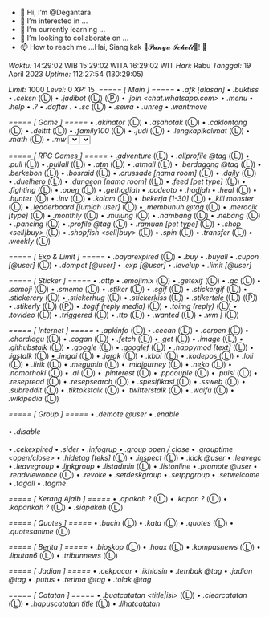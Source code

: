 - 👋 Hi, I’m @Degantara
- 👀 I’m interested in ...
- 🌱 I’m currently learning ...
- 💞️ I’m looking to collaborate on ...
- 📫 How to reach me ...Hai, Siang kak 👑𝓟𝓾𝓷𝔂𝓪 𝓘𝓬𝓱𝓮𝓵𝓵👑! 👋
  
*Waktu:* 
14:29:02 WIB
15:29:02 WITA
16:29:02 WIT
*Hari:* Rabu
*Tanggal:* 19 April 2023
*Uptime:* 112:27:54 (130:29:05)

*Limit:* 1000
*Level:* 0
*XP:* 15
‎‎‎‎‎‎‎‎‎‎‎‎‎‎‎‎‎‎‎‎‎‎‎‎‎‎‎‎‎‎‎‎‎‎‎‎‎‎‎‎‎‎‎‎‎‎‎‎‎‎‎‎‎‎‎‎‎‎‎‎‎‎‎‎‎‎‎‎‎‎‎‎‎‎‎‎‎‎‎‎‎‎‎‎‎‎‎‎‎‎‎‎‎‎‎‎‎‎‎‎‎‎‎‎‎‎‎‎‎‎‎‎‎‎‎‎‎‎‎‎‎‎‎‎‎‎‎‎‎‎‎‎‎‎‎‎‎‎‎‎‎‎‎‎‎‎‎‎‎‎‎‎‎‎‎‎‎‎‎‎‎‎‎‎‎‎‎‎‎‎‎‎‎‎‎‎‎‎‎‎‎‎‎‎‎‎‎‎‎‎‎‎‎‎‎‎‎‎‎‎‎‎‎‎‎‎‎‎‎‎‎‎‎‎‎‎‎‎‎‎‎‎‎‎‎‎‎‎‎‎‎‎‎‎‎‎‎‎‎‎‎‎‎‎‎‎‎‎‎‎‎‎‎‎‎‎‎‎‎‎‎‎‎‎‎‎‎‎‎‎‎‎‎‎‎‎‎‎‎‎‎‎‎‎‎‎‎‎‎‎‎‎‎‎‎‎‎‎‎‎‎‎‎‎‎‎‎‎‎‎‎‎‎‎‎‎‎‎‎‎‎‎‎‎‎‎‎‎‎‎‎‎‎‎‎‎‎‎‎‎‎‎‎‎‎‎‎‎‎‎‎‎‎‎‎‎‎‎‎‎‎‎‎‎‎‎‎‎‎‎‎‎‎‎‎‎‎‎‎‎‎‎‎‎‎‎‎‎‎‎‎‎‎‎‎‎‎‎‎‎‎‎‎‎‎‎‎‎‎‎‎‎‎‎‎‎‎‎‎‎‎‎‎‎‎‎‎‎‎‎‎‎‎‎‎‎‎‎‎‎‎‎‎‎‎‎‎‎‎‎‎‎‎‎‎‎‎‎‎‎‎‎‎‎‎‎‎‎‎‎‎‎‎‎‎‎‎‎‎‎‎‎‎‎‎‎‎‎‎‎‎‎‎‎‎‎‎‎‎‎‎‎‎‎‎‎‎‎‎‎‎‎‎‎‎‎‎‎‎‎‎‎‎‎‎‎‎‎‎‎‎‎‎‎‎‎‎‎‎‎‎‎‎‎‎‎‎‎‎‎‎‎‎‎‎‎‎‎‎‎‎‎‎‎‎‎‎‎‎‎‎‎‎‎‎‎‎‎‎‎‎‎‎‎‎‎‎‎‎‎‎‎‎‎‎‎‎‎‎‎‎‎‎‎‎‎‎‎‎‎‎‎‎‎‎‎‎‎‎‎‎‎‎‎‎‎‎‎‎‎‎‎‎‎‎‎‎‎‎‎‎‎‎‎‎‎‎‎‎‎‎‎‎‎‎‎‎‎‎‎‎‎‎‎‎‎‎‎‎‎‎‎‎‎‎‎‎‎‎‎‎‎‎‎‎‎‎‎‎‎‎‎‎‎‎‎‎‎‎‎‎‎‎‎‎‎‎‎‎‎‎‎‎‎‎‎‎‎‎‎‎‎‎‎‎‎‎‎‎‎‎‎‎‎‎‎‎‎‎‎‎‎‎‎‎‎‎‎‎‎‎‎‎‎‎‎‎‎‎‎‎‎‎‎‎‎‎‎‎‎‎‎‎‎‎‎‎‎‎‎‎‎‎‎‎‎‎‎‎‎‎‎‎‎‎‎‎‎‎‎‎‎‎‎‎‎‎‎‎‎‎‎‎‎‎‎‎‎‎‎‎‎‎‎‎‎‎‎‎‎‎‎‎‎‎‎‎‎‎‎‎‎‎‎‎‎‎‎‎‎‎‎‎‎‎‎‎‎‎‎‎‎‎‎‎‎‎‎‎‎‎‎‎‎‎‎‎‎‎‎‎‎‎‎‎‎‎‎‎‎‎‎‎‎‎‎‎‎‎‎‎‎‎‎‎‎‎‎‎‎‎‎‎‎‎‎‎‎‎‎‎‎‎‎‎‎‎‎‎‎‎‎‎‎‎‎‎‎‎‎‎‎‎‎‎‎‎‎‎‎‎‎‎‎‎‎‎‎‎‎‎‎‎‎‎‎‎‎‎‎‎‎‎‎‎‎‎‎‎‎‎‎‎‎‎‎‎‎‎‎‎‎‎‎‎‎‎‎‎‎‎‎‎‎‎‎‎‎‎‎‎‎‎‎‎‎‎‎‎‎‎‎‎‎‎‎‎‎‎‎‎‎‎‎‎‎‎‎‎‎‎‎‎‎‎‎‎‎‎‎‎‎‎‎‎‎‎‎‎‎‎‎‎‎‎‎‎‎‎‎‎‎‎‎‎‎‎‎‎‎‎‎‎‎‎‎‎‎‎‎‎‎‎‎‎‎‎‎‎‎‎‎‎‎‎‎‎‎‎‎‎‎‎‎‎‎‎‎‎‎‎‎‎‎‎‎‎‎‎‎‎‎‎‎‎‎‎‎‎‎‎‎‎‎‎‎‎‎‎‎‎‎‎‎‎‎‎‎‎‎‎‎‎‎‎‎‎‎‎‎‎‎‎‎‎‎‎‎‎‎‎‎‎‎‎‎‎‎‎‎‎‎‎‎‎‎‎‎‎‎‎‎‎‎‎‎‎‎‎‎‎‎‎‎‎‎‎‎‎‎‎‎‎‎‎‎‎‎‎‎‎‎‎‎‎‎‎‎‎‎‎‎‎‎‎‎‎‎‎‎‎‎‎‎‎‎‎‎‎‎‎‎‎‎‎‎‎‎‎‎‎‎‎‎‎‎‎‎‎‎‎‎‎‎‎‎‎‎‎‎‎‎‎‎‎‎‎‎‎‎‎‎‎‎‎‎‎‎‎‎‎‎‎‎‎‎‎‎‎‎‎‎‎‎‎‎‎‎‎‎‎‎‎‎‎‎‎‎‎‎‎‎‎‎‎‎‎‎‎‎‎‎‎‎‎‎‎‎‎‎‎‎‎‎‎‎‎‎‎‎‎‎‎‎‎‎‎‎‎‎‎‎‎‎‎‎‎‎‎‎‎‎‎‎‎‎‎‎‎‎‎‎‎‎‎‎‎‎‎‎‎‎‎‎‎‎‎‎‎‎‎‎‎‎‎‎‎‎‎‎‎‎‎‎‎‎‎‎‎‎‎‎‎‎‎‎‎‎‎‎‎‎‎‎‎‎‎‎‎‎‎‎‎‎‎‎‎‎‎‎‎‎‎‎‎‎‎‎‎‎‎‎‎‎‎‎‎‎‎‎‎‎‎‎‎‎‎‎‎‎‎‎‎‎‎‎‎‎‎‎‎‎‎‎‎‎‎‎‎‎‎‎‎‎‎‎‎‎‎‎‎‎‎‎‎‎‎‎‎‎‎‎‎‎‎‎‎‎‎‎‎‎‎‎‎‎‎‎‎‎‎‎‎‎‎‎‎‎‎‎‎‎‎‎‎‎‎‎‎‎‎‎‎‎‎‎‎‎‎‎‎‎‎‎‎‎‎‎‎‎‎‎‎‎‎‎‎‎‎‎‎‎‎‎‎‎‎‎‎‎‎‎‎‎‎‎‎‎‎‎‎‎‎‎‎‎‎‎‎‎‎‎‎‎‎‎‎‎‎‎‎‎‎‎‎‎‎‎‎‎‎‎‎‎‎‎‎‎‎‎‎‎‎‎‎‎‎‎‎‎‎‎‎‎‎‎‎‎‎‎‎‎‎‎‎‎‎‎‎‎‎‎‎‎‎‎‎‎‎‎‎‎‎‎‎‎‎‎‎‎‎‎‎‎‎‎‎‎‎‎‎‎‎‎‎‎‎‎‎‎‎‎‎‎‎‎‎‎‎‎‎‎‎‎‎‎‎‎‎‎‎‎‎‎‎‎‎‎‎‎‎‎‎‎‎‎‎‎‎‎‎‎‎‎‎‎‎‎‎‎‎‎‎‎‎‎‎‎‎‎‎‎‎‎‎‎‎‎‎‎‎‎‎‎‎‎‎‎‎‎‎‎‎‎‎‎‎‎‎‎‎‎‎‎‎‎‎‎‎‎‎‎‎‎‎‎‎‎‎‎‎‎‎‎‎‎‎‎‎‎‎‎‎‎‎‎‎‎‎‎‎‎‎‎‎‎‎‎‎‎‎‎‎‎‎‎‎‎‎‎‎‎‎‎‎‎‎‎‎‎‎‎‎‎‎‎‎‎‎‎‎‎‎‎‎‎‎‎‎‎‎‎‎‎‎‎‎‎‎‎‎‎‎‎‎‎‎‎‎‎‎‎‎‎‎‎‎‎‎‎‎‎‎‎‎‎‎‎‎‎‎‎‎‎‎‎‎‎‎‎‎‎‎‎‎‎‎‎‎‎‎‎‎‎‎‎‎‎‎‎‎‎‎‎‎‎‎‎‎‎‎‎‎‎‎‎‎‎‎‎‎‎‎‎‎‎‎‎‎‎‎‎‎‎‎‎‎‎‎‎‎‎‎‎‎‎‎‎‎‎‎‎‎‎‎‎‎‎‎‎‎‎‎‎‎‎‎‎‎‎‎‎‎‎‎‎‎‎‎‎‎‎‎‎‎‎‎‎‎‎‎‎‎‎‎‎‎‎‎‎‎‎‎‎‎‎‎‎‎‎‎‎‎‎‎‎‎‎‎‎‎‎‎‎‎‎‎‎‎‎‎‎‎‎‎‎‎‎‎‎‎‎‎‎‎‎‎‎‎‎‎‎‎‎‎‎‎‎‎‎‎‎‎‎‎‎‎‎‎‎‎‎‎‎‎‎‎‎‎‎‎‎‎‎‎‎‎‎‎‎‎‎‎‎‎‎‎‎‎‎‎‎‎‎‎‎‎‎‎‎‎‎‎‎‎‎‎‎‎‎‎‎‎‎‎‎‎‎‎‎‎‎‎‎‎‎‎‎‎‎‎‎‎‎‎‎‎‎‎‎‎‎‎‎‎‎‎‎‎‎‎‎‎‎‎‎‎‎‎‎‎‎‎‎‎‎‎‎‎‎‎‎‎‎‎‎‎‎‎‎‎‎‎‎‎‎‎‎‎‎‎‎‎‎‎‎‎‎‎‎‎‎‎‎‎‎‎‎‎‎‎‎‎‎‎‎‎‎‎‎‎‎‎‎‎‎‎‎‎‎‎‎‎‎‎‎‎‎‎‎‎‎‎‎‎‎‎‎‎‎‎‎‎‎‎‎‎‎‎‎‎‎‎‎‎‎‎‎‎‎‎‎‎‎‎‎‎‎‎‎‎‎‎‎‎‎‎‎‎‎‎‎‎‎‎‎‎‎‎‎‎‎‎‎‎‎‎‎‎‎‎‎‎‎‎‎‎‎‎‎‎‎‎‎‎‎‎‎‎‎‎‎‎‎‎‎‎‎‎‎‎‎‎‎‎‎‎‎‎‎‎‎‎‎‎‎‎‎‎‎‎‎‎‎‎‎‎‎‎‎‎‎‎‎‎‎‎‎‎‎‎‎‎‎‎‎‎‎‎‎‎‎‎‎‎‎‎‎‎‎‎‎‎‎‎‎‎‎‎‎‎‎‎‎‎‎‎‎‎‎‎‎‎‎‎‎‎‎‎‎‎‎‎‎‎‎‎‎‎‎‎‎‎‎‎‎‎‎‎‎‎‎‎‎‎‎‎‎‎‎‎‎‎‎‎‎‎‎‎‎‎‎‎‎‎‎‎‎‎‎‎‎‎‎‎‎‎‎‎‎‎‎‎‎‎‎‎‎‎‎‎‎‎‎‎‎‎‎‎‎‎‎‎‎‎‎‎‎‎‎‎‎‎‎‎‎‎‎‎‎‎‎‎‎‎‎‎‎‎‎‎‎‎‎‎‎‎‎‎‎‎‎‎‎‎‎‎‎‎‎‎‎‎‎‎‎‎‎‎‎‎‎‎‎‎‎‎‎‎‎‎‎‎‎‎‎‎‎‎‎‎‎‎‎‎‎‎‎‎‎‎‎‎‎‎‎‎‎‎‎‎‎‎‎‎‎‎‎‎‎‎‎‎‎‎‎‎‎‎‎‎‎‎‎‎‎‎‎‎‎‎‎‎‎‎‎‎‎‎‎‎‎‎‎‎‎‎‎‎‎‎‎‎‎‎‎‎‎‎‎‎‎‎‎‎‎‎‎‎‎‎‎‎‎‎‎‎‎‎‎‎‎‎‎‎‎‎‎‎‎‎‎‎‎‎‎‎‎‎‎‎‎‎‎‎‎‎‎‎‎‎‎‎‎‎‎‎‎‎‎‎‎‎‎‎‎‎‎‎‎‎‎‎‎‎‎‎‎‎‎‎‎‎‎‎‎‎‎‎‎‎‎‎‎‎‎‎‎‎‎‎‎‎‎‎‎‎‎‎‎‎‎‎‎‎‎‎‎‎‎‎‎‎‎‎‎‎‎‎‎‎‎‎‎‎‎‎‎‎‎‎‎‎‎‎‎‎‎‎‎‎‎‎‎‎‎‎‎‎‎‎‎‎‎‎‎‎‎‎‎‎‎‎‎‎‎‎‎‎‎‎‎‎‎‎‎‎‎‎‎‎‎‎‎‎‎‎‎‎‎‎‎‎‎‎‎‎‎‎‎‎‎‎‎‎‎‎‎‎‎‎‎‎‎‎‎‎‎‎‎‎‎‎‎‎‎‎‎‎‎‎‎‎‎‎‎‎‎‎‎‎‎‎‎‎‎‎‎‎‎‎‎‎‎‎‎‎‎‎‎‎‎‎‎‎‎‎‎‎‎‎‎‎‎‎‎‎‎‎‎‎‎‎‎‎‎‎‎‎‎‎‎‎‎‎‎‎‎‎‎‎‎‎‎‎‎‎‎‎‎‎‎‎‎‎‎‎‎‎‎‎‎‎‎‎‎‎‎‎‎‎‎‎‎‎‎‎‎‎‎‎‎‎‎‎‎‎‎‎‎‎‎‎‎‎‎‎‎‎‎‎‎‎‎‎‎‎‎‎‎‎‎‎‎‎‎‎‎‎‎‎‎‎‎‎‎‎‎‎‎‎‎‎‎‎‎‎‎‎‎‎‎‎‎‎‎‎‎‎‎‎‎‎‎‎‎‎‎‎‎‎‎‎‎‎‎‎‎‎‎‎‎‎‎‎‎‎‎‎‎‎‎‎‎‎‎‎‎‎‎‎‎‎‎‎‎‎‎‎‎‎‎‎‎‎‎‎‎‎‎‎‎‎‎‎‎‎‎‎‎‎‎‎‎‎‎‎‎‎‎‎‎‎‎‎‎‎‎‎‎‎‎‎‎‎‎‎‎‎‎‎‎‎‎‎‎‎‎‎‎‎‎‎‎‎‎‎‎‎‎‎‎‎‎‎‎‎‎‎‎‎‎‎‎‎‎‎‎‎‎‎‎‎‎‎‎‎‎‎‎‎‎‎‎‎‎‎‎‎‎‎‎‎‎‎‎‎‎‎‎‎‎‎‎‎‎‎‎‎‎‎‎‎‎‎‎‎‎‎‎‎‎‎‎‎‎‎‎‎‎‎‎‎‎‎‎‎‎‎‎‎‎‎‎‎‎‎‎‎‎‎‎‎‎‎‎‎‎‎‎‎‎‎‎‎‎‎‎‎‎‎‎‎‎‎‎‎‎‎‎‎‎‎‎‎‎‎‎‎‎‎‎‎‎‎‎‎‎‎‎‎‎‎‎‎‎‎‎‎‎‎‎‎‎‎‎‎‎‎‎‎‎‎‎‎‎‎‎‎‎‎‎‎‎‎‎‎‎‎‎‎‎‎‎‎‎‎‎‎‎‎‎‎‎‎‎‎‎‎‎‎‎‎‎‎‎‎‎‎‎‎‎‎‎‎‎‎‎‎‎‎‎‎‎‎‎‎‎‎‎‎‎‎‎‎‎‎‎‎‎‎‎‎‎‎‎‎‎‎‎‎‎‎‎‎‎‎‎‎‎‎‎‎‎‎‎‎‎‎‎‎‎‎‎‎‎‎‎‎‎‎‎‎‎‎‎‎‎‎‎‎‎‎‎‎‎‎‎‎‎‎‎‎‎‎‎‎‎‎‎‎‎‎‎‎‎‎‎‎‎‎‎‎‎‎‎‎‎‎‎‎‎‎‎‎‎‎‎‎‎‎‎‎‎‎‎‎‎‎‎‎‎‎‎‎‎‎‎‎‎‎‎‎‎‎‎‎‎‎‎‎‎‎‎‎‎‎‎‎‎‎‎‎‎‎‎‎‎‎‎‎‎‎‎‎‎‎‎‎‎‎‎‎‎‎‎‎‎‎‎‎‎‎‎‎‎‎‎‎‎‎‎‎‎‎‎‎‎‎‎‎‎‎‎‎‎‎‎‎‎‎‎‎‎‎‎‎‎‎‎‎‎‎‎‎‎‎‎‎‎‎‎‎‎‎‎‎‎‎‎‎‎‎‎‎‎‎‎‎‎‎‎‎‎‎‎‎‎‎‎‎‎‎‎‎‎‎‎‎‎‎‎‎‎‎‎‎‎‎‎‎‎‎‎‎‎‎‎‎‎‎‎‎‎‎‎‎‎‎‎‎‎‎‎‎‎‎‎‎‎‎‎‎‎‎‎‎‎‎‎‎‎‎‎‎‎‎‎‎‎‎‎‎‎‎‎‎‎‎‎‎‎‎‎‎‎‎‎‎‎‎‎‎‎‎‎‎‎‎‎‎‎‎‎‎‎‎‎‎‎‎‎‎‎‎‎‎‎‎‎‎‎‎‎‎‎‎‎‎‎‎‎‎‎‎‎‎‎‎‎‎‎‎‎‎‎‎‎‎‎‎‎‎‎‎‎‎‎‎‎‎‎‎‎‎‎‎‎‎‎‎‎‎‎‎‎‎‎‎‎‎‎‎‎‎‎‎‎‎‎‎
*===== [ Main ] =====*
• _.afk [alasan]_
• _.buktiss_
• _.ceksn_ (Ⓛ)
• _.jadibot_ (Ⓛ) (Ⓟ)
• _.join <chat.whatsapp.com>_
• _.menu_
• _.help_
• _.?_
• _.daftar <nama>.<umur>_
• _.sc_ (Ⓛ)
• _.sewa_
• _.unreg <SERIAL NUMBER>_
• _.wantmove_


*===== [ Game ] =====*
• _.akinator_ (Ⓛ)
• _.asahotak_ (Ⓛ)
• _.caklontong_ (Ⓛ)
• _.delttt_ (Ⓛ)
• _.family100_ (Ⓛ)
• _.judi <jumlah>_ (Ⓛ)
• _.lengkapikalimat_ (Ⓛ)
• _.math <mode>_ (Ⓛ)
• _.mw <select><number><number>_ (Ⓛ)
• _.minesweeper <select><number><number>_ (Ⓛ)
• _.sambungkata_
• _.suit_ (Ⓛ)
• _.suitpvp @tag_ (Ⓛ)
• _.susunkata_ (Ⓛ)
• _.tebakanime_ (Ⓛ)
• _.tebakbendera_ (Ⓛ)
• _.tebakbom_
• _.tebakgambar_ (Ⓛ)
• _.tebakgame_ (Ⓛ)
• _.tebakkata_ (Ⓛ)
• _.tebakkimia_ (Ⓛ)
• _.tebaklagu_ (Ⓛ)
• _.tebaklirik_ (Ⓛ)
• _.tebaklogo_ (Ⓛ)
• _.tekateki_ (Ⓛ)
• _.tictactoe [custom room name]_
• _.ttt [custom room name]_


*===== [ RPG Games ] =====*
• _.adventure_ (Ⓛ)
• _.allprofile @tag_ (Ⓛ)
• _.pull <jumlah>_ (Ⓛ)
• _.pullall_ (Ⓛ)
• _.atm <jumlah>_ (Ⓛ)
• _.atmall_ (Ⓛ)
• _.berdagang *@tag*_ (Ⓛ)
• _.berkebon_ (Ⓛ)
• _.bosraid <mode>_ (Ⓛ)
• _.crussade [nama room]_ (Ⓛ)
• _.daily_ (Ⓛ)
• _.duelhero_ (Ⓛ)
• _.dungeon [nama room]_ (Ⓛ)
• _.feed [pet type]_ (Ⓛ)
• _.fighting_ (Ⓛ)
• _.open <crate>_ (Ⓛ)
• _.gethadiah_
• _.codeotp_
• _.hadiah_
• _.heal_ (Ⓛ)
• _.hunter_ (Ⓛ)
• _.inv_ (Ⓛ)
• _.kolam_ (Ⓛ)
• _.bekerja [1-30]_ (Ⓛ)
• _.kill monster_ (Ⓛ)
• _.leaderboard [jumlah user]_ (Ⓛ)
• _.membunuh *@tag*_ (Ⓛ)
• _.meracik [type]_ (Ⓛ)
• _.monthly_ (Ⓛ)
• _.mulung_ (Ⓛ)
• _.nambang_ (Ⓛ)
• _.nebang_ (Ⓛ)
• _.pancing <type>_ (Ⓛ)
• _.profile @tag_ (Ⓛ)
• _.ramuan [pet type]_ (Ⓛ)
• _.shop <sell|buy> <args>_ (Ⓛ)
• _.shopfish <sell|buy> <args>_ (Ⓛ)
• _.spin <jumlah>_ (Ⓛ)
• _.transfer_ (Ⓛ)
• _.weekly_ (Ⓛ)


*===== [ Exp & Limit ] =====*
• _.bayarexpired_ (Ⓛ)
• _.buy <jumlah limit>_
• _.buyall_
• _.cupon [@user]_ (Ⓛ)
• _.dompet [@user]_
• _.exp [@user]_
• _.levelup_
• _.limit [@user]_


*===== [ Sticker ] =====*
• _.attp <teks>_
• _.emojimix_ (Ⓛ)
• _.getexif_ (Ⓛ)
• _.qc_ (Ⓛ)
• _.semoji_ (Ⓛ)
• _.smeme_ (Ⓛ)
• _.stiker_ (Ⓛ)
• _.sgif_ (Ⓛ)
• _.stickergif_ (Ⓛ)
• _.stickercry_ (Ⓛ)
• _.stickerhug_ (Ⓛ)
• _.stickerkiss_ (Ⓛ)
• _.stikertele <url>_ (Ⓛ) (Ⓟ)
• _.stikerly_ (Ⓛ) (Ⓟ)
• _.togif (reply media)_ (Ⓛ)
• _.toimg (reply)_ (Ⓛ)
• _.tovideo_ (Ⓛ)
• _.triggered_ (Ⓛ)
• _.ttp_ (Ⓛ)
• _.wanted_ (Ⓛ)
• _.wm <packname>|<author>_ (Ⓛ)


*===== [ Internet ] =====*
• _.apkinfo_ (Ⓛ)
• _.cecan_ (Ⓛ)
• _.cerpen_ (Ⓛ)
• _.chordlagu_ (Ⓛ)
• _.cogan_ (Ⓛ)
• _.fetch <url>_ (Ⓛ)
• _.get <url>_ (Ⓛ)
• _.image <query>_ (Ⓛ)
• _.githubstalk_ (Ⓛ)
• _.google <pencarian>_ (Ⓛ)
• _.googlef <pencarian>_ (Ⓛ)
• _.happymod [text]_ (Ⓛ)
• _.igstalk <username>_ (Ⓛ)
• _.imgai_ (Ⓛ)
• _.jarak <dari> <ke>_ (Ⓛ)
• _.kbbi <kata>_ (Ⓛ)
• _.kodepos <kota>_ (Ⓛ)
• _.loli_ (Ⓛ)
• _.lirik <teks>_ (Ⓛ)
• _.megumin_ (Ⓛ)
• _.midjourney <teks>_ (Ⓛ)
• _.neko_ (Ⓛ)
• _.nomorhoki <Apa>_ (Ⓛ)
• _.ai_ (Ⓛ)
• _.pinterest <text>_ (Ⓛ)
• _.ppcouple_ (Ⓛ)
• _.puisi_ (Ⓛ)
• _.resepread <url>_ (Ⓛ)
• _.resepsearch <query>_ (Ⓛ)
• _.spesifikasi <query>_ (Ⓛ)
• _.ssweb_ (Ⓛ)
• _.subreddit <subreddit>_ (Ⓛ)
• _.tiktokstalk_ (Ⓛ)
• _.twitterstalk_ (Ⓛ)
• _.waifu_ (Ⓛ)
• _.wikipedia <text>_ (Ⓛ)


*===== [ Group ] =====*
• _.demote @user_
• _.enable <option>_
• _.disable <option>_
• _.cekexpired_
• _.sider_
• _.infogrup_
• _.group *open / close*_
• _.grouptime <open/close> <number>_
• _.hidetag [teks]_ (Ⓛ)
• _.inspect_ (Ⓛ)
• _.kick @user_
• _.leavegc_
• _.leavegroup_
• _.linkgroup_
• _.listadmin_ (Ⓛ)
• _.listonline_
• _.promote @user_
• _.readviewonce_ (Ⓛ)
• _.revoke_
• _.setdeskgroup <text>_
• _.setppgroup_
• _.setwelcome <teks>_
• _.tagall_
• _.tagme_


*===== [ Kerang Ajaib ] =====*
• _.apakah <teks>?_ (Ⓛ)
• _.kapan <text>?_ (Ⓛ)
• _.kapankah <text>?_ (Ⓛ)
• _.siapakah <text>_ (Ⓛ)


*===== [ Quotes ] =====*
• _.bucin_ (Ⓛ)
• _.kata <opsi>_ (Ⓛ)
• _.quotes_ (Ⓛ)
• _.quotesanime_ (Ⓛ)


*===== [ Berita ] =====*
• _.bioskop_ (Ⓛ)
• _.hoax_ (Ⓛ)
• _.kompasnews_ (Ⓛ)
• _.liputan6_ (Ⓛ)
• _.tribunnews_ (Ⓛ)


*===== [ Jadian ] =====*
• _.cekpacar_
• _.ikhlasin_
• _.tembak *@tag*_
• _.jadian *@tag*_
• _.putus_
• _.terima *@tag*_
• _.tolak *@tag*_


*===== [ Catatan ] =====*
• _.buatcatatan <title|isi>_ (Ⓛ)
• _.clearcatatan_ (Ⓛ)
• _.hapuscatatan title_ (Ⓛ)
• _.lihatcatatan <title>_ (Ⓛ)


*===== [ Anonymous Chat ] =====*
• _.start,skip,stop,next_
• _.sendkontak_
• _.menfess <nomor|nama pengirim|pesan>_ (Ⓛ)


*===== [ Downloader ] =====*
• _.facebook <url>_ (Ⓛ)
• _.gitclone <url>_ (Ⓛ)
• _.ig <url>_ (Ⓛ)
• _.mediafire <url>_ (Ⓛ)
• _.play <pencarian>_ (Ⓛ)
• _.play2 <pencarian>_ (Ⓛ)
• _.sfile_ (Ⓛ)
• _.soundcloud <url>_ (Ⓛ)
• _.spotify_ (Ⓛ)
• _.tiktok <url>_ (Ⓛ)
• _.twitter_ (Ⓛ)
• _.ytmp3 <url>_ (Ⓛ)
• _.ytmp4 <url>_ (Ⓛ)


*===== [ Tools ] =====*
• _.anonfiles <media> <nama file>_
• _.bg (color)_ (Ⓛ) (Ⓟ)
• _.calc <expression>_ (Ⓛ)
• _.carigrup <pencarian>_ (Ⓛ)
• _.clearsessions_
• _.cleartmp_
• _.del_
• _.delete_
• _.obfuscator_ (Ⓛ)
• _.ephe <0> <1> <7> <90>_
• _.githubsearch <pencarian>_ (Ⓛ)
• _.tts <lang> <teks>_ (Ⓛ)
• _.halah <teks>_ (Ⓛ)
• _.hilih <teks>_ (Ⓛ)
• _.huluh <teks>_ (Ⓛ)
• _.heleh <teks>_ (Ⓛ)
• _.holoh <teks>_ (Ⓛ)
• _.lsjadibot_
• _.liat (reply)_ (Ⓛ)
• _.mycontact_ (Ⓛ)
• _.nobg_ (Ⓛ) (Ⓟ)
• _.nowa_ (Ⓛ)
• _.ocr_ (Ⓛ)
• _.totext_ (Ⓛ)
• _.qr <teks>_ (Ⓛ)
• _.qrcode <teks>_ (Ⓛ)
• _.readmore <teks>|<teks>_ (Ⓛ)
• _.resize <width> <height>_ (Ⓛ)
• _.shortlink_
• _.sauce <reply/send image>_ (Ⓛ)
• _.tesdelete_
• _.todoc <namafile> <reply chat>_ (Ⓛ)
• _.todocument <namafile> <reply chat>_ (Ⓛ)
• _.totalfitur_ (Ⓛ)
• _.translate <kodebahasa> <teks>_ (Ⓛ)
• _.unbanwa_ (Ⓛ)
• _.upload (caption|reply media)_ (Ⓛ)
• _.tourl_ (Ⓛ)
• _.whatsmusic <caption/reply>_ (Ⓛ)
• _.yts <pencarian>_ (Ⓛ)
• _.ytsearch <pencarian>_ (Ⓛ)


*===== [ Fun ] =====*
• _.alay_ (Ⓛ)
• _.artinama [name]_ (Ⓛ)
• _.dare_ (Ⓛ)
• _.namaninja <teks>_ (Ⓛ)
• _.rate_ (Ⓛ)
• _.reaction <reply>_ (Ⓛ)
• _.truth_ (Ⓛ)
• _.umur [tahun-bulan-tanggal]_ (Ⓛ)


*===== [ Database ] =====*
• _.delcmd <teks>_
• _.listcmd_
• _.unlockcmd_
• _.lockcmd_
• _.setcmd <teks>_
• _.addmsg <teks>_
• _.delmsg <teks>_
• _.listmsg_


*===== [ Voting ] =====*
• _.cekvote_
• _.hapusvote_
• _.mulaivote [alasan]_ (Ⓛ)
• _.upvote_
• _.devote_


*===== [ Absen ] =====*
• _.absen_
• _.cekabsen_
• _.hapusabsen_
• _.mulaiabsen [teks]_


*===== [ Islami ] =====*
• _.alquran <114> <1>_
• _.asmaulhusna [nomor]_
• _.kisahnabi <name>_ (Ⓛ)
• _.salat <daerah>_ (Ⓛ)


*===== [ Owner ] =====*
• _.addexpired <angka> [jid]_
• _.addowner [@user]_
• _.prem *@tag|days*_
• _.banchat_
• _.block @user_
• _.blocklist_
• _.broadcast <teks>_
• _.bc <teks>_
• _.broadcastchats <teks>_
• _.bcchats <teks>_
• _.broadcastgroup <teks>_
• _.bcgc <teks>_
• _.clearchat_
• _.clearstore_
• _.delfitur (file)_
• _.unprem_
• _.exjadibot *@tag|days*_
• _.delexp_
• _.expired <hari>_
• _.getdatabase_
• _.getplugin <name file>_
• _.moveongc_
• _.resetlimit_
• _.resetuser @user_
• _.restart_
• _.setppbot_
• _.simulate <event> [@mention]_
• _.otransfer_
• _.unbanchat_
• _.unblock @user_


*===== [ Host ] =====*
• _.broadcastjadibot <teks>_
• _.bcbot <teks>_


*===== [ Advanced ] =====*
• _> _
• _=> _


*===== [ Info ] =====*
• _.infocovid <country>_ (Ⓛ)
• _.owner_
• _.creator_
• _.infocuaca <city>_ (Ⓛ)
• _.database_ (Ⓛ)
• _.user_ (Ⓛ)
• _.donasi_
• _.grouplist_ (Ⓛ)
• _.infobot_ (Ⓛ)
• _.infogempa_ (Ⓛ)
• _.listpremium_ (Ⓛ)
• _.report <fitur>_ (Ⓛ)
• _.rules_
• _.ping_ (Ⓛ)
• _.speedtest_
• _.topcmd [angka]_


*===== [ Maker ] =====*
• _.carbon <text>_ (Ⓛ)
• _.tahta <teks>_ (Ⓛ)
• _.jadianime_ (Ⓛ)
• _.jadianime2_ (Ⓛ)
• _.lolice_ (Ⓛ)
• _.nulis <teks>_ (Ⓛ)
• _.nulis2 <teks>_ (Ⓛ)
• _.textpro <effect> <text>_ (Ⓛ)


*===== [ Audio ] =====*
• _.tomp3_ (Ⓛ)
• _.toaudio_ (Ⓛ)
• _.tovn_ (Ⓛ)
• _.bass_
• _.blown_
• _.deep_
• _.earrape_
• _.fast_
• _.fat_
• _.nightcore_
• _.reverse_
• _.robot_
• _.slow_
• _.smooth_
• _.tupai_
• _.vibra_


_*Made by ♡*_
*Aine* | 07.06.98
```Customizable WhatsApp Bot```

<!---
Degantara/Degantara is a ✨ special ✨ repository because its `README.md` (this file) appears on your GitHub profile.
You can click the Preview link to take a look at your changes.
--->
